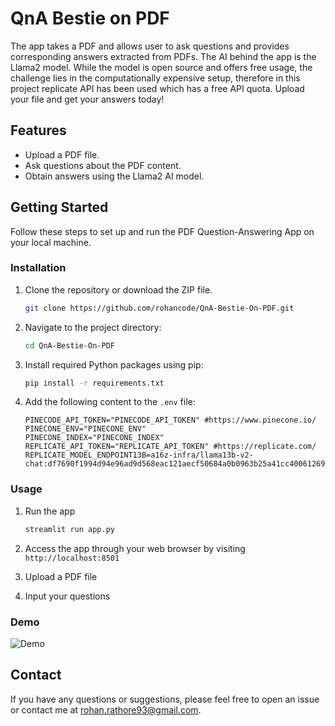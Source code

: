 # QnA Bestie on PDF

The app takes a PDF and allows user to ask questions and provides corresponding answers extracted from PDFs. The AI behind the app is the Llama2 model. While the model is open source and offers free usage, the challenge lies in the computationally expensive setup, therefore in this project replicate API has been used which has a free API quota. Upload your file and get your answers today!

## Features

- Upload a PDF file.
- Ask questions about the PDF content.
- Obtain answers using the Llama2 AI model.

## Getting Started

Follow these steps to set up and run the PDF Question-Answering App on your local machine.

### Installation

1. Clone the repository or download the ZIP file.

   ```bash
   git clone https://github.com/rohancode/QnA-Bestie-On-PDF.git

2. Navigate to the project directory:

   ```bash
   cd QnA-Bestie-On-PDF

3. Install required Python packages using pip:

   ```bash
   pip install -r requirements.txt

4. Add the following content to the `.env` file:
   ```dotenv
   PINECODE_API_TOKEN="PINECODE_API_TOKEN" #https://www.pinecone.io/
   PINECONE_ENV="PINECONE_ENV"
   PINECONE_INDEX="PINECONE_INDEX"
   REPLICATE_API_TOKEN="REPLICATE_API_TOKEN" #https://replicate.com/
   REPLICATE_MODEL_ENDPOINT13B=a16z-infra/llama13b-v2-chat:df7690f1994d94e96ad9d568eac121aecf50684a0b0963b25a41cc40061269e5

### Usage

1. Run the app

   ```bash
   streamlit run app.py

2. Access the app through your web browser by visiting `http://localhost:8501`

3. Upload a PDF file

4. Input your questions

### Demo

![Demo](https://github.com/rohancode/.../abc.gif)

## Contact

If you have any questions or suggestions, please feel free to open an issue or contact me at rohan.rathore93@gmail.com.